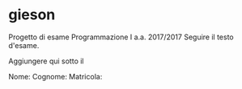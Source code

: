 # gieson
Progetto di esame Programmazione I a.a. 2017/2017
Seguire il testo d'esame.

Aggiungere qui sotto il 

Nome:
Cognome:
Matricola:
